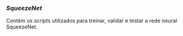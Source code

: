 ### _SqueezeNet_

Contém os scripts utilizados para treinar, validar e testar a rede neural SqueezeNet.

